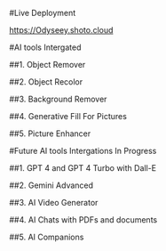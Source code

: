 #Live Deployment

https://Odyseey.shoto.cloud

#AI tools Intergated

##1. Object Remover

##2. Object Recolor

##3. Background Remover

##4. Generative Fill For Pictures

##5. Picture Enhancer

#Future AI tools Intergations In Progress

##1. GPT 4 and GPT 4 Turbo with Dall-E

##2. Gemini Advanced

##3. AI Video Generator

##4. AI Chats with PDFs and documents

##5. AI Companions
